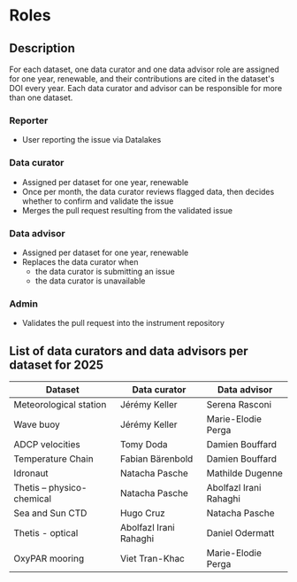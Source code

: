 # Roles

## Description

For each dataset, one data curator and one data advisor role are assigned for one year, renewable, and their contributions are cited in the dataset's DOI every year. Each data curator and advisor can be responsible for more than one dataset.

### Reporter

- User reporting the issue via Datalakes

### Data curator

- Assigned per dataset for one year, renewable
- Once per month, the data curator reviews flagged data, then decides whether to confirm and validate the issue
- Merges the pull request resulting from the validated issue

### Data advisor

- Assigned per dataset for one year, renewable
- Replaces the data curator when
    - the data curator is submitting an issue
    - the data curator is unavailable

### Admin

- Validates the pull request into the instrument repository

## List of data curators and data advisors per dataset for 2025

| Dataset                   | Data curator           | Data advisor           |
| ------------------------- | ---------------------- | ---------------------- |
| Meteorological station    | Jérémy Keller          | Serena Rasconi         |
| Wave buoy                 | Jérémy Keller          | Marie-Elodie Perga     |
| ADCP velocities           | Tomy Doda              | Damien Bouffard        |
| Temperature Chain         | Fabian Bärenbold       | Damien Bouffard        |
| Idronaut                  | Natacha Pasche         | Mathilde Dugenne       |
| Thetis – physico-chemical | Natacha Pasche         | Abolfazl Irani Rahaghi |
| Sea and Sun CTD           | Hugo Cruz              | Natacha Pasche         |
| Thetis - optical          | Abolfazl Irani Rahaghi | Daniel Odermatt        |
| OxyPAR mooring            | Viet Tran-Khac         | Marie-Elodie Perga     |

